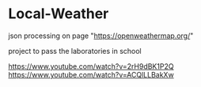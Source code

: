 # Local-Weather
json processing on page "https://openweathermap.org/"

project to pass the laboratories in school

https://www.youtube.com/watch?v=2rH9dBK1P2Q
https://www.youtube.com/watch?v=ACQlLLBakXw
